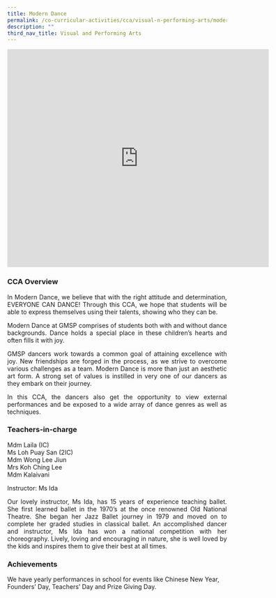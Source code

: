 ```yaml
---
title: Modern Dance
permalink: /co-curricular-activities/cca/visual-n-performing-arts/modern-dance/
description: ""
third_nav_title: Visual and Performing Arts
---
```

<iframe allowfullscreen="true" height="500" width="600" frameborder="0" src="https://docs.google.com/presentation/d/e/2PACX-1vRhf7XQqKypXSdHhD9HJpQ9DhlcordozwK85_VXTC25rTN9e_Eve5LtKr_i9CrKmSp53QuiP5E32sNk/embed?start=false&amp;loop=true&amp;delayms=10000"></iframe>

### CCA Overview

<p style="text-align: justify;">In Modern Dance, we believe that with the right attitude and determination, EVERYONE CAN DANCE! Through this CCA, we hope that students will be able to express themselves using their talents, showing who they can be.&nbsp;

<p style="text-align: justify;">Modern Dance at GMSP comprises of students both with and without dance backgrounds. Dance holds a special place in these children’s hearts and often fills it with joy.&nbsp;

<p style="text-align: justify;">GMSP dancers work towards a common goal of attaining excellence with joy. New friendships are forged in the process, as we strive to overcome various challenges as a team. Modern Dance is more than just an aesthetic art form. A strong set of values is instilled in very one of our dancers as they embark on their journey.&nbsp;

<p style="text-align: justify;">In this CCA, the dancers also get the opportunity to view external performances and be exposed to a wide array of dance genres as well as techniques.&nbsp;

### Teachers-in-charge

Mdm Laila (IC) <br>
Ms Loh Puay San (2IC) <br>
Mdm Wong Lee Jiun <br>
Mrs Koh Ching Lee <br>
Mdm Kalaivani

Instructor: Ms Ida

<p style="text-align: justify;">Our lovely instructor, Ms Ida, has 15 years of experience teaching ballet. She first learned ballet in the 1970’s at the once renowned Old National Theatre. She began her Jazz Ballet journey in 1979 and moved on to complete her graded studies in classical ballet. An accomplished dancer and instructor, Ms Ida has won a national competition with her choreography. Lively, loving and encouraging in nature, she is well loved by the kids and inspires them to give their best at all times.&nbsp;

### Achievements

We have yearly performances in school for events like Chinese New Year, Founders’ Day, Teachers’ Day and Prize Giving Day.